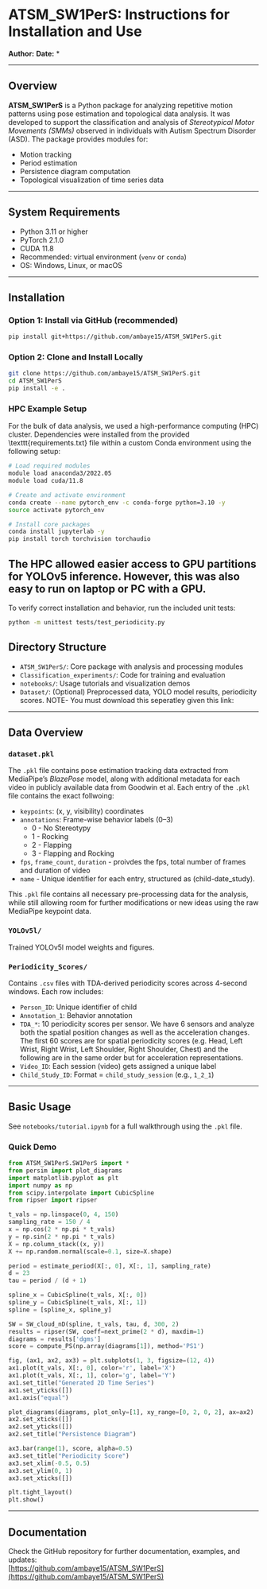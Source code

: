 
# ATSM_SW1PerS: Instructions for Installation and Use

**Author:** 
**Date:** *

---

## Overview

**ATSM_SW1PerS** is a Python package for analyzing repetitive motion patterns using pose estimation and topological data analysis. It was developed to support the classification and analysis of *Stereotypical Motor Movements (SMMs)* observed in individuals with Autism Spectrum Disorder (ASD). The package provides modules for:

- Motion tracking
- Period estimation
- Persistence diagram computation
- Topological visualization of time series data

---

## System Requirements

- Python 3.11 or higher  
- PyTorch 2.1.0  
- CUDA 11.8  
- Recommended: virtual environment (`venv` or `conda`)  
- OS: Windows, Linux, or macOS  

---

## Installation

### Option 1: Install via GitHub (recommended)

```bash
pip install git+https://github.com/ambaye15/ATSM_SW1PerS.git
```

### Option 2: Clone and Install Locally

```bash
git clone https://github.com/ambaye15/ATSM_SW1PerS.git
cd ATSM_SW1PerS
pip install -e .
```

### HPC Example Setup

For the bulk of data analysis, we used a high-performance computing (HPC) cluster. Dependencies were installed from the provided \texttt{requirements.txt} file within a custom Conda environment using the following setup:

```bash
# Load required modules
module load anaconda3/2022.05
module load cuda/11.8

# Create and activate environment
conda create --name pytorch_env -c conda-forge python=3.10 -y
source activate pytorch_env

# Install core packages
conda install jupyterlab -y
pip install torch torchvision torchaudio
```
The HPC allowed easier access to GPU partitions for YOLOv5 inference. However, this was also easy to run on laptop or PC with a GPU.
---

To verify correct installation and behavior, run the included unit tests:

```bash
python -m unittest tests/test_periodicity.py
```

## Directory Structure

- `ATSM_SW1PerS/`: Core package with analysis and processing modules  
- `Classification_experiments/`: Code for training and evaluation  
- `notebooks/`: Usage tutorials and visualization demos  
- `Dataset/`: (Optional) Preprocessed data, YOLO model results, periodicity scores. NOTE- You must download this seperatley given this link: 

---

## Data Overview

### `dataset.pkl`

The `.pkl` file contains pose estimation tracking data extracted from MediaPipe’s *BlazePose* model, along with additional metadata for each video in publicly available data from Goodwin et al. Each entry of the `.pkl` file contains the exact follwoing:

- `keypoints`: (x, y, visibility) coordinates  
- `annotations`: Frame-wise behavior labels (0–3)
    -  0 - No Stereotypy
    -  1 - Rocking
    -  2 - Flapping
    -  3 - Flapping and Rocking
- `fps`, `frame_count`, `duration` - proivdes the fps, total number of frames and duration of video
-  `name` - Unique identifier for each entry, structured as (child-date\_study).

This `.pkl` file contains all necessary pre-processing data for the analysis, while still allowing room for further modifications or new ideas using the raw MediaPipe keypoint data.

### `YOLOv5l/`

Trained YOLOv5l model weights and figures.

### `Periodicity_Scores/`

Contains `.csv` files with TDA-derived periodicity scores across 4-second windows. Each row includes:

- `Person_ID`: Unique identifier of child
- `Annotation_1`: Behavior annotation  
- `TDA_*`: 10 periodicity scores per sensor. We have 6 sensors and analyze both the spatial position changes as well as the acceleration changes. The first 60 scores are for spatial periodicity scores (e.g. Head, Left Wrist, Right Wrist, Left Shoulder, Right Shoulder, Chest) and the following are in the same order but for acceleration representations.
- `Video_ID`: Each session (video) gets assigned a unique label
- `Child_Study_ID`: Format = `child_study_session` (e.g., `1_2_1`)

---

## Basic Usage

See `notebooks/tutorial.ipynb` for a full walkthrough using the `.pkl` file.

### Quick Demo

```python
from ATSM_SW1PerS.SW1PerS import *
from persim import plot_diagrams 
import matplotlib.pyplot as plt 
import numpy as np
from scipy.interpolate import CubicSpline
from ripser import ripser

t_vals = np.linspace(0, 4, 150)
sampling_rate = 150 / 4
x = np.cos(2 * np.pi * t_vals)
y = np.sin(2 * np.pi * t_vals)
X = np.column_stack((x, y))
X += np.random.normal(scale=0.1, size=X.shape)

period = estimate_period(X[:, 0], X[:, 1], sampling_rate)
d = 23
tau = period / (d + 1)

spline_x = CubicSpline(t_vals, X[:, 0])
spline_y = CubicSpline(t_vals, X[:, 1])
spline = [spline_x, spline_y]

SW = SW_cloud_nD(spline, t_vals, tau, d, 300, 2)
results = ripser(SW, coeff=next_prime(2 * d), maxdim=1)
diagrams = results['dgms']
score = compute_PS(np.array(diagrams[1]), method='PS1')

fig, (ax1, ax2, ax3) = plt.subplots(1, 3, figsize=(12, 4))
ax1.plot(t_vals, X[:, 0], color='r', label='X')
ax1.plot(t_vals, X[:, 1], color='g', label='Y')
ax1.set_title("Generated 2D Time Series")
ax1.set_yticks([])
ax1.axis("equal")

plot_diagrams(diagrams, plot_only=[1], xy_range=[0, 2, 0, 2], ax=ax2)
ax2.set_xticks([])
ax2.set_yticks([])
ax2.set_title("Persistence Diagram")

ax3.bar(range(1), score, alpha=0.5)
ax3.set_title("Periodicity Score")
ax3.set_xlim(-0.5, 0.5)
ax3.set_ylim(0, 1)
ax3.set_xticks([])

plt.tight_layout()
plt.show()
```

---

## Documentation

Check the GitHub repository for further documentation, examples, and updates:  
 [https://github.com/ambaye15/ATSM_SW1PerS](https://github.com/ambaye15/ATSM_SW1PerS)
